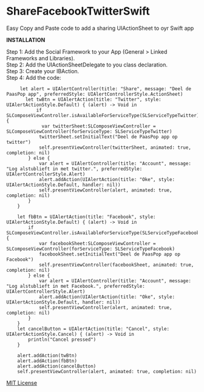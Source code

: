 # ShareFacebookTwitterSwift
Easy Copy and Paste code to add a sharing UIActionSheet to oyr Swift app


<b>INSTALLATION</b>

Step 1: Add the Social Framework to your App (General > Linked Frameworks and Libraries). <br>
Step 2: Add the UIActionSheetDelegate to you class declaration. <br>
Step 3: Create your IBAction. <br>
Step 4: Add the code: <br>

         let alert = UIAlertController(title: "Share", message: "Deel de PaasPop app", preferredStyle: UIAlertControllerStyle.ActionSheet)
           let twBtn = UIAlertAction(title: "Twitter", style: UIAlertActionStyle.Default) { (alert) -> Void in
               if SLComposeViewController.isAvailableForServiceType(SLServiceTypeTwitter){
                 var twitterSheet:SLComposeViewController = SLComposeViewController(forServiceType: SLServiceTypeTwitter)
                twitterSheet.setInitialText("Deel de PaasPop app op twitter")
                self.presentViewController(twitterSheet, animated: true, completion: nil)
            } else {
                var alert = UIAlertController(title: "Account", message: "Log alstublieft in met twitter.", preferredStyle: UIAlertControllerStyle.Alert)
                alert.addAction(UIAlertAction(title: "Oke", style: UIAlertActionStyle.Default, handler: nil))
                self.presentViewController(alert, animated: true, completion: nil)
            }
        }
    
        let fbBtn = UIAlertAction(title: "Facebook", style: UIAlertActionStyle.Default) { (alert) -> Void in
            if SLComposeViewController.isAvailableForServiceType(SLServiceTypeFacebook){
                var facebookSheet:SLComposeViewController = SLComposeViewController(forServiceType: SLServiceTypeFacebook)
                facebookSheet.setInitialText("Deel de PaasPop app op Facebook")
                self.presentViewController(facebookSheet, animated: true, completion: nil)
            } else {
                var alert = UIAlertController(title: "Account", message: "Log alstublieft in met Facebook.", preferredStyle: UIAlertControllerStyle.Alert)
                alert.addAction(UIAlertAction(title: "Oke", style: UIAlertActionStyle.Default, handler: nil))
                self.presentViewController(alert, animated: true, completion: nil)
            }
        }
        let cancelButton = UIAlertAction(title: "Cancel", style: UIAlertActionStyle.Cancel) { (alert) -> Void in
            println("Cancel pressed")
        }
        
        alert.addAction(twBtn)
        alert.addAction(fbBtn)
        alert.addAction(cancelButton)
        self.presentViewController(alert, animated: true, completion: nil)



<a href="http://opensource.org/licenses/MIT">MIT License</a>

